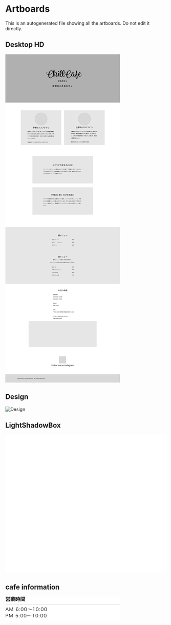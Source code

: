 # Artboards

This is an autogenerated file showing all the artboards. Do not edit it directly.
## Desktop HD

![Desktop HD](./.exportedArtboards%2FSection11_CafeWeb%3AWireflame%2FDesktop%20HD.png)

## Design

![Design](./.exportedArtboards%2FSection11_CafeWeb%3AWireflame%2FDesign.png)

## LightShadowBox

![LightShadowBox](./.exportedArtboards%2FSection11_CafeWeb%3AWireflame%2FLightShadowBox.png)

## cafe information

![cafe information](./.exportedArtboards%2FSection11_CafeWeb%3AWireflame%2Fcafe%20information.png)

